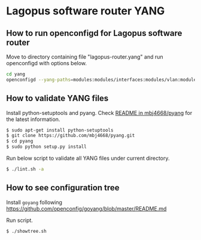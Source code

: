 Lagopus software router YANG
============================

How to run openconfigd for Lagopus software router
--------------------------------------------------

Move to directory containing file "lagopus-router.yang" and run openconfigd with options below.

```bash
cd yang
openconfigd --yang-paths=modules:modules/interfaces:modules/vlan:modules/network-instance:modules/types lagopus-router.yang &
```

How to validate YANG files
--------------------------

Install python-setuptools and pyang.
Check [README in mbj4668/pyang](https://github.com/mbj4668/pyang/blob/master/README) for the latest information.

```bash
$ sudo apt-get install python-setuptools
$ git clone https://github.com/mbj4668/pyang.git
$ cd pyang
$ sudo python setup.py install
```

Run below script to validate all YANG files under current directory.

```bash
$ ./lint.sh -a
```

How to see configuration tree
------------------------------

Install `goyang` following https://github.com/openconfig/goyang/blob/master/README.md

Run script.

```bash
$ ./showtree.sh
```
